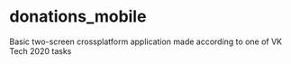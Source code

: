 # donations_mobile

Basic two-screen crossplatform application made according to one of VK Tech 2020 tasks
